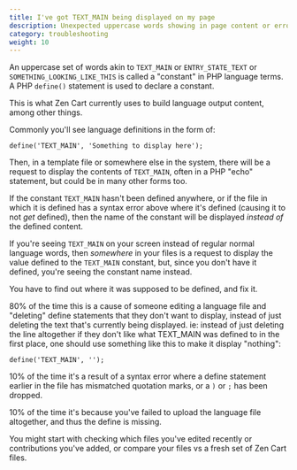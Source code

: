 ```yaml
---
title: I've got TEXT_MAIN being displayed on my page
description: Unexpected uppercase words showing in page content or error logs
category: troubleshooting 
weight: 10
---
```


An uppercase set of words akin to `TEXT_MAIN` or `ENTRY_STATE_TEXT`  or `SOMETHING_LOOKING_LIKE_THIS`  is called a "constant" in PHP language terms.
A PHP `define()` statement is used to declare a constant.

This is what Zen Cart currently uses to build language output content, among other things.

Commonly you'll see language definitions in the form of:

```
define('TEXT_MAIN', 'Something to display here');
```

Then, in a template file or somewhere else in the system, there will be a request to display the contents of `TEXT_MAIN`, often in a PHP "echo" statement, but could be in many other forms too.

If the constant `TEXT_MAIN` hasn't been defined anywhere, or if the file in which it is defined has a syntax error above where it's defined (causing it to not *get* defined), then the name of the constant will be displayed *instead of* the defined content.

If you're seeing `TEXT_MAIN` on your screen instead of regular normal language words, then *somewhere* in your files is a request to display the value defined to the `TEXT_MAIN` constant, but, since you don't have it defined, you're seeing the constant name instead.

You have to find out where it was supposed to be defined, and fix it.

80% of the time this is a cause of someone editing a language file and "deleting" define statements that they don't want to display, instead of just deleting the text that's currently being displayed.
ie: instead of just deleting the line altogether if they don't like what TEXT_MAIN was defined to in the first place, one should use something like this to make it display "nothing":

```
define('TEXT_MAIN', '');
```

10% of the time it's a result of a syntax error where a define statement earlier in the file has mismatched quotation marks, or a `)` or `;` has been dropped.

10% of the time it's because you've failed to upload the language file altogether, and thus the define is missing.

You might start with checking which files you've edited recently or contributions you've added, or compare your files vs a fresh set of Zen Cart files.


